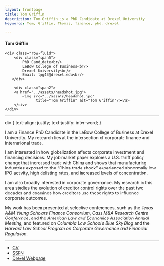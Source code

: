 ```yaml
---
layout: frontpage
title: Tom Griffin
description: Tom Griffin is a PhD Candidate at Drexel University
keywords: Tom, Griffin, Thomas, finance, phd, drexel

---
```

<div class="container">
<h4><a name="contact"></a>Tom Griffin</h4>

    <div class="row-fluid">
        <div class="span5">
            PhD Candidate<br/>
            LeBow College of Business<br/>
            Drexel University<br/>
            Email: tpg43@drexel.edu<br/>
       </div>
       
        <div class="span2">
        <a href="../assets/headshot.jpg">
            <img src="../assets/headshot.jpg"
                  title="Tom Griffin" alt="Tom Griffin"/></a>
        </div>
    </div>
</div>

---
div {
    text-align: justify;
    text-justify: inter-word;
}

I am a Finance PhD Candidate in the LeBow College of Business at Drexel University. My research lies at the intersection of corporate finance and international trade.<br/>

I am interested in how globalization affects corporate investment and financing decisions. My job market paper explores a U.S. tariff policy change that increased trade with China and shows that manufacturing industries exposed to the “China trade shock” experienced abnormally low IPO activity, high delisting rates, and increased levels of concentration.<br/>

I am also broadly interested in corporate governance. My research in this area studies the evolution of creditor control rights over the past two decades and examines how creditors use these rights to influence corporate outcomes.<br/>

My work has been presented at selective conferences, such as the *Texas A&M Young Scholars Finance Consortium*, *Cass M&A Research Centre Conference*, and the *American Law and Economics Association Annual Meeting*, and featured on *Columbia Law School’s Blue Sky Blog* and the *Harvard Law School Program on Corporate Governance and Financial Regulation.*

---
<div class="navbar">
  <div class="navbar-inner">
      <ul class="nav">
          <li><a href="{{ BASE_PATH }}/assets/CV.pdf">CV</a></li>
          <li><a href="https://papers.ssrn.com/sol3/cf_dev/AbsByAuth.cfm?per_id=2172098">SSRN</a></li>
          <li><a href="https://www.lebow.drexel.edu/people/thomasgriffin">Drexel Webpage</a></li>
      </ul>
  </div>
</div>
